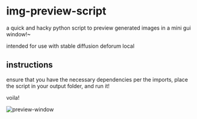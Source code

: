 # img-preview-script

a quick and hacky python script to preview generated images in a mini gui window!~

intended for use with stable diffusion deforum local

## instructions

ensure that you have the necessary dependencies per the imports, place the script in your output folder, and run it!

voila!

![preview-window](https://user-images.githubusercontent.com/71165873/193406511-6ba37326-e518-4908-ba76-6b768759d80f.png)
